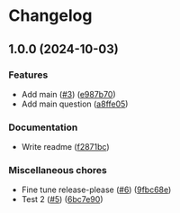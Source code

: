 # Changelog

## 1.0.0 (2024-10-03)


### Features

* Add main ([#3](https://github.com/ka3de/rp-test/issues/3)) ([e987b70](https://github.com/ka3de/rp-test/commit/e987b7007a41cb170a0a06ad634eaa876edf28dd))
* Add main question ([a8ffe05](https://github.com/ka3de/rp-test/commit/a8ffe054049b43d85fad66566ded2609b094abd3))


### Documentation

* Write readme ([f2871bc](https://github.com/ka3de/rp-test/commit/f2871bc1c4faa07c7acdb726005bac30e5fc707b))


### Miscellaneous chores

* Fine tune release-please ([#6](https://github.com/ka3de/rp-test/issues/6)) ([9fbc68e](https://github.com/ka3de/rp-test/commit/9fbc68e61e4822b899a24eacfc4a57247475d597))
* Test 2 ([#5](https://github.com/ka3de/rp-test/issues/5)) ([6bc7e90](https://github.com/ka3de/rp-test/commit/6bc7e90fd72d104590928a927514a5fd24e4d09d))

